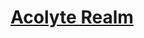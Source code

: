# [Acolyte Realm](https://www.mousehuntgame.com/preferences.php?tab=mousehunt-improved-settings#mousehunt-improved-settings-location-hud)
